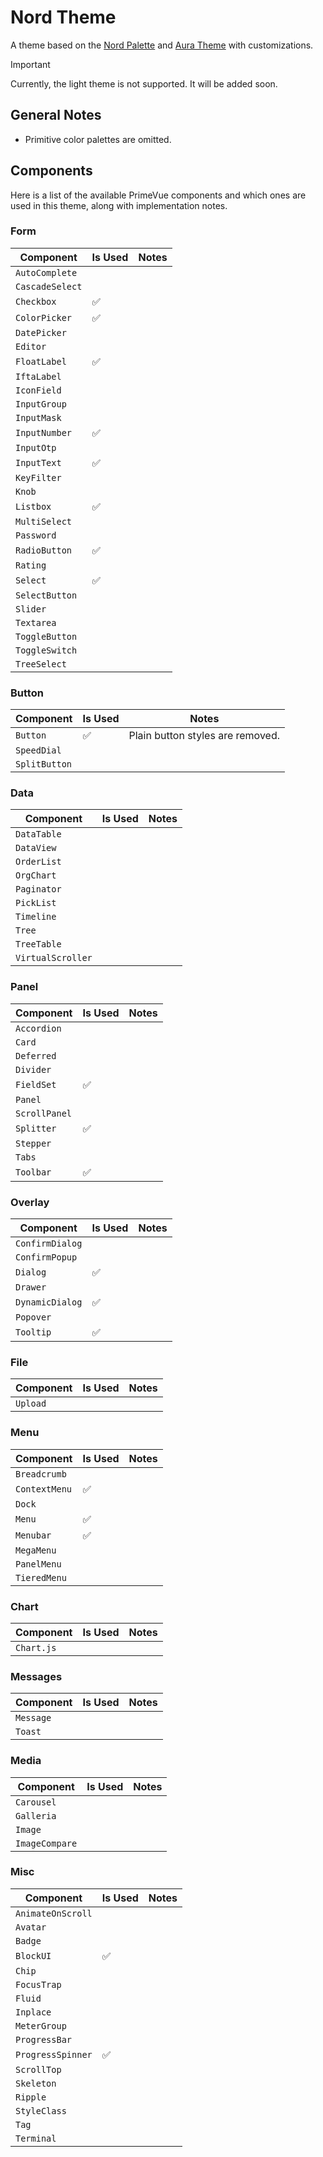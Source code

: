 # Nord Theme

A theme based on the [Nord Palette] and [Aura Theme] with customizations.

[Nord Palette]: https://nordtheme.com/docs/colors-and-palettes
[Aura Theme]: https://github.com/primefaces/primevue/tree/master/packages/themes/src/presets/aura

> [!IMPORTANT]
> Currently, the light theme is not supported.
> It will be added soon.

## General Notes

- Primitive color palettes are omitted.

## Components

Here is a list of the available PrimeVue components and which ones are used in this theme, along with implementation notes.

### Form

| Component       | Is Used | Notes |
| --------------- | ------- | ----- |
| `AutoComplete`  |         |       |
| `CascadeSelect` |         |       |
| `Checkbox`      | ✅      |       |
| `ColorPicker`   | ✅      |       |
| `DatePicker`    |         |       |
| `Editor`        |         |       |
| `FloatLabel`    | ✅      |       |
| `IftaLabel`     |         |       |
| `IconField`     |         |       |
| `InputGroup`    |         |       |
| `InputMask`     |         |       |
| `InputNumber`   | ✅      |       |
| `InputOtp`      |         |       |
| `InputText`     | ✅      |       |
| `KeyFilter`     |         |       |
| `Knob`          |         |       |
| `Listbox`       | ✅      |       |
| `MultiSelect`   |         |       |
| `Password`      |         |       |
| `RadioButton`   | ✅      |       |
| `Rating`        |         |       |
| `Select`        | ✅      |       |
| `SelectButton`  |         |       |
| `Slider`        |         |       |
| `Textarea`      |         |       |
| `ToggleButton`  |         |       |
| `ToggleSwitch`  |         |       |
| `TreeSelect`    |         |       |

### Button

| Component     | Is Used | Notes                            |
| ------------- | ------- | -------------------------------- |
| `Button`      | ✅      | Plain button styles are removed. |
| `SpeedDial`   |         |                                  |
| `SplitButton` |         |                                  |

### Data

| Component         | Is Used | Notes |
| ----------------- | ------- | ----- |
| `DataTable`       |         |       |
| `DataView`        |         |       |
| `OrderList`       |         |       |
| `OrgChart`        |         |       |
| `Paginator`       |         |       |
| `PickList`        |         |       |
| `Timeline`        |         |       |
| `Tree`            |         |       |
| `TreeTable`       |         |       |
| `VirtualScroller` |         |       |

### Panel

| Component     | Is Used | Notes |
| ------------- | ------- | ----- |
| `Accordion`   |         |       |
| `Card`        |         |       |
| `Deferred`    |         |       |
| `Divider`     |         |       |
| `FieldSet`    | ✅      |       |
| `Panel`       |         |       |
| `ScrollPanel` |         |       |
| `Splitter`    | ✅      |       |
| `Stepper`     |         |       |
| `Tabs`        |         |       |
| `Toolbar`     | ✅      |       |

### Overlay

| Component       | Is Used | Notes |
| --------------- | ------- | ----- |
| `ConfirmDialog` |         |       |
| `ConfirmPopup`  |         |       |
| `Dialog`        | ✅      |       |
| `Drawer`        |         |       |
| `DynamicDialog` | ✅      |       |
| `Popover`       |         |       |
| `Tooltip`       | ✅      |       |

### File

| Component | Is Used | Notes |
| --------- | ------- | ----- |
| `Upload`  |         |       |

### Menu

| Component     | Is Used | Notes |
| ------------- | ------- | ----- |
| `Breadcrumb`  |         |       |
| `ContextMenu` | ✅      |       |
| `Dock`        |         |       |
| `Menu`        | ✅      |       |
| `Menubar`     | ✅      |       |
| `MegaMenu`    |         |       |
| `PanelMenu`   |         |       |
| `TieredMenu`  |         |       |

### Chart

| Component  | Is Used | Notes |
| ---------- | ------- | ----- |
| `Chart.js` |         |       |

### Messages

| Component | Is Used | Notes |
| --------- | ------- | ----- |
| `Message` |         |       |
| `Toast`   |         |       |

### Media

| Component      | Is Used | Notes |
| -------------- | ------- | ----- |
| `Carousel`     |         |       |
| `Galleria`     |         |       |
| `Image`        |         |       |
| `ImageCompare` |         |       |

### Misc

| Component         | Is Used | Notes |
| ----------------- | ------- | ----- |
| `AnimateOnScroll` |         |       |
| `Avatar`          |         |       |
| `Badge`           |         |       |
| `BlockUI`         | ✅      |       |
| `Chip`            |         |       |
| `FocusTrap`       |         |       |
| `Fluid`           |         |       |
| `Inplace`         |         |       |
| `MeterGroup`      |         |       |
| `ProgressBar`     |         |       |
| `ProgressSpinner` | ✅      |       |
| `ScrollTop`       |         |       |
| `Skeleton`        |         |       |
| `Ripple`          |         |       |
| `StyleClass`      |         |       |
| `Tag`             |         |       |
| `Terminal`        |         |       |
